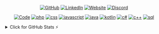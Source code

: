 <p align="center">
    <a href="https://github.com/Teyir" target="_blank"><img alt="GitHub" src="https://img.shields.io/badge/-@Teyir-181717?style=flat-square&logo=GitHub&logoColor=white"></a>
    <a href="https://www.linkedin.com/in/thomas-texier-109805201" target="_blank"><img alt="LinkedIn" src="https://img.shields.io/badge/-LinkedIn-0077B5?style=flat-square&logo=Linkedin&logoColor=white"></a>
    <a href="https://teyir.fr" target="_blank"><img alt="Website" src="https://img.shields.io/badge/Website-4FC08D?style=flat-square&logo=githubpages&logoColor=white"></a>
    <a href="http://discord.teyir.fr" target="_blank"><img alt="Discord" src="https://img.shields.io/badge/Discord-5865F2?style=flat-square&logo=discord&logoColor=white"></a>
</p>

<p align="center">
    <a href="https://github.com/alwinw?tab=repositories" target="_blank"><img alt="Code" src="https://img.shields.io/badge/-code-000000?style=flat-square&logo=Plex&logoColor=white"></a>
    <a href="https://github.com/Teyir?tab=repositories&language=php" target="_blank"><img alt="php" src="https://img.shields.io/badge/-PHP-777BB4?style=flat-square&logo=php&logoColor=white"></a>
    <a href="https://github.com/Teyir?tab=repositories&language=css" target="_blank"><img alt="css" src="https://img.shields.io/badge/-CSS-1572B6?style=flat-square&logo=css3&logoColor=white"></a>
    <a href="https://github.com/Teyir?tab=repositories&language=javascript" target="_blank"><img alt="javascript" src="https://img.shields.io/badge/-JavaScript-F7DF1E?style=flat-square&logo=JavaScript&logoColor=white"></a>
    <a href="https://github.com/Teyir?tab=repositories&language=java" target="_blank"><img alt="java" src="https://img.shields.io/badge/-Java-D0A384?style=flat-square&logo=Oracle&logoColor=white"></a>
    <a href="https://github.com/Teyir?tab=repositories&language=kotlin" target="_blank"><img alt="kotlin" src="https://img.shields.io/badge/-Koltin-7F52FF?style=flat-square&logo=kotlin&logoColor=white"></a>
    <a href="https://github.com/Teyir?tab=repositories&language=csharp" target="_blank"><img alt="c#" src="https://img.shields.io/badge/-Csharp-239120?style=flat-square&logo=csharp&logoColor=white"></a>
    <a href="https://github.com/Teyir?tab=repositories&language=csharp" target="_blank"><img alt="c++" src="https://img.shields.io/badge/-C++-00599C?style=flat-square&logo=cplusplus&logoColor=white"></a>
    <a href="https://github.com/Teyir?tab=repositories&language=sql" target="_blank"><img alt="sql" src="https://img.shields.io/badge/-MySQL-4479A1?style=flat-square&logo=mysql&logoColor=white"></a>
</p>


<details>
<summary>Click for GitHub Stats ⚡ </summary>
<p align="center">
    <img alt = "GitHub Stats" src="https://github-readme-stats.vercel.app/api?username=Teyir&show_icons=true&hide=issues&icon_color=000000&hide_border=true&title_color=5391FE&text_color=555">
    <br>
    <img alt = "Top Language" src="https://github-readme-stats.vercel.app/api/top-langs/?username=Teyir&hide=html,&hide_border=true&title_color=5391FE&text_color=555"
</p>
</details>
